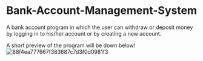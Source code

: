 # Bank-Account-Management-System
A bank account program in which the user can withdraw or deposit money by logging in to his/her account or by creating a new account.

A short preview of the program will be down below!
![88f4ea777667f383687c7d3f0d0981f3](https://user-images.githubusercontent.com/104338193/177186094-bb4119bd-7768-4332-b1fa-a73a55c5c9a3.gif)
